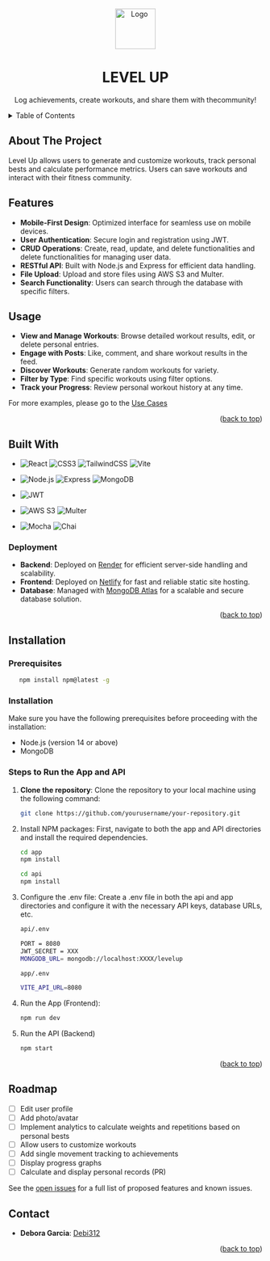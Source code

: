 <a id="readme-top"></a>

<br />
<div align="center">
  <a href="https://github.com/othneildrew/Best-README-Template">
    <img src="images/logo.png" alt="Logo" width="80" height="80">
  </a>

  <h1 align="center">LEVEL UP</h1>
  <p align="center">
Log achievements, create workouts, and share them with thecommunity!   <br />
  </p>
</div>

<details>
  <summary>Table of Contents</summary>
  <ol>
    <li><a href="#about-the-project">About The Project</a></li>
    <li><a href="#features">Features</a></li>
    <li><a href="#usage">Usage</a></li>
    <li><a href="#built-with">Built With</a>
    <ul>
    <li><a href="#deployment">Deployment</a></li>
    </ul>
    </li>
     <li><a href="#installadion">Installation</a></li>
    <li><a href="#roadmap">Roadmap</a></li>
    <li><a href="#contact">Contact</a></li>

  </ol>
</details>

## About The Project

Level Up allows users to generate and customize workouts, track personal bests and calculate performance metrics. Users can save workouts and interact with their fitness community.

## Features

- **Mobile-First Design**: Optimized interface for seamless use on mobile devices.
- **User Authentication**: Secure login and registration using JWT.
- **CRUD Operations**: Create, read, update, and delete functionalities and delete functionalities for managing user data.
- **RESTful API**: Built with Node.js and Express for efficient data handling.
- **File Upload**: Upload and store files using AWS S3 and Multer.
- **Search Functionality**: Users can search through the database with specific filters.

## Usage

- **View and Manage Workouts**: Browse detailed workout results, edit, or delete personal entries.
- **Engage with Posts**: Like, comment, and share workout results in the feed.
- **Discover Workouts**: Generate random workouts for variety.
- **Filter by Type**: Find specific workouts using filter options.
- **Track your Progress**: Review personal workout history at any time.

For more examples, please go to the [Use Cases](https://github.com/Debi312/level-up/blob/main/doc/README.md)

<p align="right">(<a href="#readme-top">back to top</a>)</p>

## Built With

- ![React](https://img.shields.io/badge/React-61DAFB?style=for-the-badge&logo=react&logoColor=282c34) ![CSS3](https://img.shields.io/badge/CSS3-1572B6?style=for-the-badge&logo=css3&logoColor=white) ![TailwindCSS](https://img.shields.io/badge/TailwindCSS-38B2AC?style=for-the-badge&logo=tailwindcss&logoColor=white) ![Vite](https://img.shields.io/badge/Vite-646CFF?style=for-the-badge&logo=vite&logoColor=white)

- ![Node.js](https://img.shields.io/badge/Node.js-339933?style=for-the-badge&logo=node.js&logoColor=white) ![Express](https://img.shields.io/badge/Express-000000?style=for-the-badge&logo=express&logoColor=white) ![MongoDB](https://img.shields.io/badge/MongoDB-47A248?style=for-the-badge&logo=mongodb&logoColor=white)

- ![JWT](https://img.shields.io/badge/JWT-000000?style=for-the-badge&logo=json-web-tokens&logoColor=white)

- ![AWS S3](https://img.shields.io/badge/AWS_S3-569A31?style=for-the-badge&logo=aws&logoColor=white) ![Multer](https://img.shields.io/badge/Multer-0078D4?style=for-the-badge&logo=Microsoft&logoColor=white)

- ![Mocha](https://img.shields.io/badge/Mocha-8D6748?style=for-the-badge&logo=mocha&logoColor=white) ![Chai](https://img.shields.io/badge/Chai-A30701?style=for-the-badge&logo=chai&logoColor=white)

### Deployment

- **Backend**: Deployed on [Render](https://render.com) for efficient server-side handling and scalability.
- **Frontend**: Deployed on [Netlify](https://www.netlify.com) for fast and reliable static site hosting.
- **Database**: Managed with [MongoDB Atlas](https://www.mongodb.com/atlas) for a scalable and secure database solution.
<p align="right">(<a href="#readme-top">back to top</a>)</p>


## Installation

### Prerequisites

```sh
   npm install npm@latest -g
```

### Installation

Make sure you have the following prerequisites before proceeding with the installation:

- Node.js (version 14 or above)
- MongoDB

### Steps to Run the App and API

1. **Clone the repository**:
   Clone the repository to your local machine using the following command:

   ```sh
   git clone https://github.com/yourusername/your-repository.git
   ```

2. Install NPM packages: First, navigate to both the app and API directories and install the required dependencies.

   ```sh
   cd app
   npm install
   ```

   ```sh
   cd api
   npm install
   ```

3. Configure the .env file: Create a .env file in both the api and app directories and configure it with the necessary API keys, database URLs, etc.

   ```sh
   api/.env

   PORT = 8080
   JWT_SECRET = XXX
   MONGODB_URL= mongodb://localhost:XXXX/levelup

   app/.env

   VITE_API_URL=8080

   ```

4. Run the App (Frontend):

   ```sh
   npm run dev
   ```

5. Run the API (Backend)

   ```sh
   npm start
   ```

   <p align="right">(<a href="#readme-top">back to top</a>)</p>

## Roadmap

- [ ] Edit user profile
- [ ] Add photo/avatar
- [ ] Implement analytics to calculate weights and repetitions based on personal bests
- [ ] Allow users to customize workouts
- [ ] Add single movement tracking to achievements
- [ ] Display progress graphs
- [ ] Calculate and display personal records (PR)

See the [open issues](https://github.com/Debi312/level-up/issues/1) for a full list of proposed features and known issues.

## Contact

- **Debora Garcia**: [Debi312](https://github.com/Debi312)

<p align="right">(<a href="#readme-top">back to top</a>)</p>

[contributors-shield]: https://img.shields.io/github/contributors/othneildrew/Best-README-Template.svg?style=for-the-badge
[contributors-url]: https://github.com/othneildrew/Best-README-Template/
